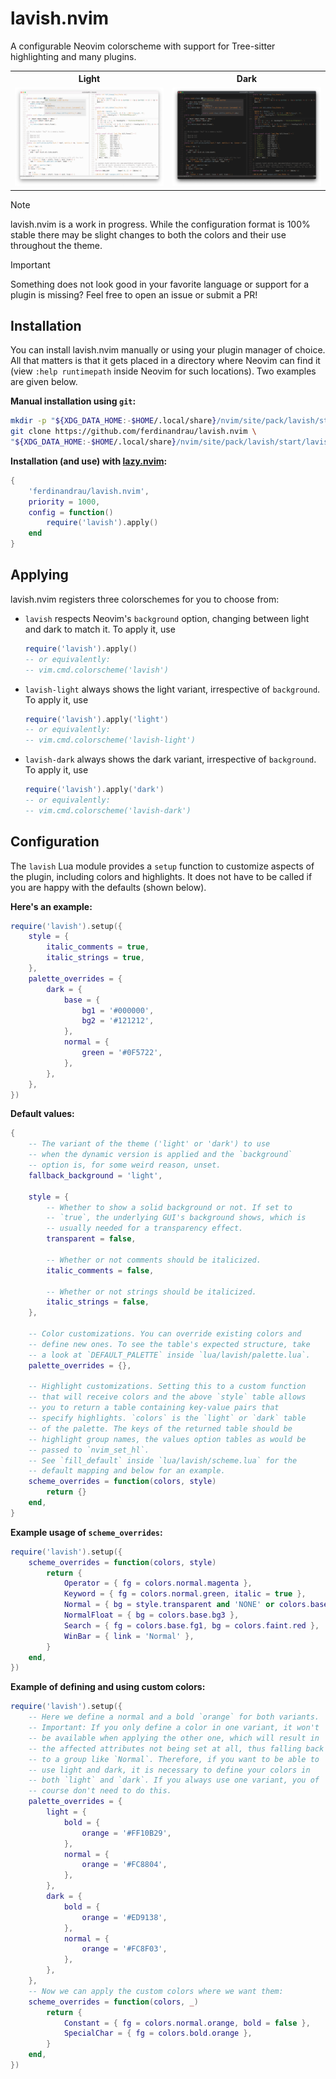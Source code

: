 # lavish.nvim

A configurable Neovim colorscheme with support for Tree-sitter highlighting and many plugins.

<table width="100%">
    <tr>
        <th>Light</th>
        <th>Dark</th>
    </tr>
    <tr>
        <td width="50%">
            <img src="https://raw.githubusercontent.com/ferdinandrau/lavish.nvim/refs/heads/main/showcase_light.png" alt="A preview of the light variant" title="A preview of the light variant (click to enlarge)"/>
        </td>
        <td width="50%">
            <img src="https://raw.githubusercontent.com/ferdinandrau/lavish.nvim/refs/heads/main/showcase_dark.png" alt="A preview of the dark variant" title="A preview of the dark variant (click to enlarge)"/>
        </td>
    </tr>
</table>

> [!NOTE]
> lavish.nvim is a work in progress. While the configuration format is 100% stable there may be slight changes to both the colors and their use throughout the theme.

> [!IMPORTANT]
> Something does not look good in your favorite language or support for a plugin is missing? Feel free to open an issue or submit a PR!

## Installation

You can install lavish.nvim manually or using your plugin manager of choice. All that matters is that it gets placed in a directory where Neovim can find it (view `:help runtimepath` inside Neovim for such locations). Two examples are given below.

**Manual installation using `git`:**

```sh
mkdir -p "${XDG_DATA_HOME:-$HOME/.local/share}/nvim/site/pack/lavish/start" && \
git clone https://github.com/ferdinandrau/lavish.nvim \
"${XDG_DATA_HOME:-$HOME/.local/share}/nvim/site/pack/lavish/start/lavish.nvim"
```

**Installation (and use) with [lazy.nvim](https://github.com/folke/lazy.nvim):**

```lua
{
    'ferdinandrau/lavish.nvim',
    priority = 1000,
    config = function()
        require('lavish').apply()
    end
}
```

## Applying

lavish.nvim registers three colorschemes for you to choose from:

- `lavish` respects Neovim's `background` option, changing between light and dark to match it. To apply it, use

  ```lua
  require('lavish').apply()
  -- or equivalently:
  -- vim.cmd.colorscheme('lavish')
  ```

- `lavish-light` always shows the light variant, irrespective of `background`. To apply it, use

  ```lua
  require('lavish').apply('light')
  -- or equivalently:
  -- vim.cmd.colorscheme('lavish-light')
  ```

- `lavish-dark` always shows the dark variant, irrespective of `background`. To apply it, use

  ```lua
  require('lavish').apply('dark')
  -- or equivalently:
  -- vim.cmd.colorscheme('lavish-dark')
  ```

## Configuration

The `lavish` Lua module provides a `setup` function to customize aspects of the plugin, including colors and highlights. It does not have to be called if you are happy with the defaults (shown below).

**Here's an example:**

```lua
require('lavish').setup({
    style = {
        italic_comments = true,
        italic_strings = true,
    },
    palette_overrides = {
        dark = {
            base = {
                bg1 = '#000000',
                bg2 = '#121212',
            },
            normal = {
                green = '#0F5722',
            },
        },
    },
})
```

**Default values:**

```lua
{
    -- The variant of the theme ('light' or 'dark') to use
    -- when the dynamic version is applied and the `background`
    -- option is, for some weird reason, unset.
    fallback_background = 'light',

    style = {
        -- Whether to show a solid background or not. If set to
        -- `true`, the underlying GUI's background shows, which is
        -- usually needed for a transparency effect.
        transparent = false,

        -- Whether or not comments should be italicized.
        italic_comments = false,

        -- Whether or not strings should be italicized.
        italic_strings = false,
    },

    -- Color customizations. You can override existing colors and
    -- define new ones. To see the table's expected structure, take
    -- a look at `DEFAULT_PALETTE` inside `lua/lavish/palette.lua`.
    palette_overrides = {},

    -- Highlight customizations. Setting this to a custom function
    -- that will receive colors and the above `style` table allows
    -- you to return a table containing key-value pairs that
    -- specify highlights. `colors` is the `light` or `dark` table
    -- of the palette. The keys of the returned table should be
    -- highlight group names, the values option tables as would be
    -- passed to `nvim_set_hl`.
    -- See `fill_default` inside `lua/lavish/scheme.lua` for the
    -- default mapping and below for an example.
    scheme_overrides = function(colors, style)
        return {}
    end,
}
```

**Example usage of `scheme_overrides`:**

```lua
require('lavish').setup({
    scheme_overrides = function(colors, style)
        return {
            Operator = { fg = colors.normal.magenta },
            Keyword = { fg = colors.normal.green, italic = true },
            Normal = { bg = style.transparent and 'NONE' or colors.base.bg2 },
            NormalFloat = { bg = colors.base.bg3 },
            Search = { fg = colors.base.fg1, bg = colors.faint.red },
            WinBar = { link = 'Normal' },
        }
    end,
})
```

**Example of defining and using custom colors:**

```lua
require('lavish').setup({
    -- Here we define a normal and a bold `orange` for both variants.
    -- Important: If you only define a color in one variant, it won't
    -- be available when applying the other one, which will result in
    -- the affected attributes not being set at all, thus falling back
    -- to a group like `Normal`. Therefore, if you want to be able to
    -- use light and dark, it is necessary to define your colors in
    -- both `light` and `dark`. If you always use one variant, you of
    -- course don't need to do this.
    palette_overrides = {
        light = {
            bold = {
                orange = '#FF10B29',
            },
            normal = {
                orange = '#FC8804',
            },
        },
        dark = {
            bold = {
                orange = '#ED9138',
            },
            normal = {
                orange = '#FC8F03',
            },
        },
    },
    -- Now we can apply the custom colors where we want them:
    scheme_overrides = function(colors, _)
        return {
            Constant = { fg = colors.normal.orange, bold = false },
            SpecialChar = { fg = colors.bold.orange },
        }
    end,
})
```
